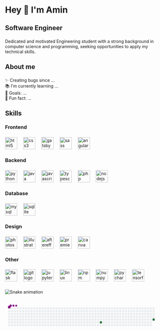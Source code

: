 <h1 align="left">Hey 👋 I'm Amin</h1>

###

<h2 align="left">Software Engineer</h2>

###

<p align="left">Dedicated and motivated Engineering student with a strong background in computer science and programming, seeking opportunities to apply my technical skills.</p>

###

<h2 align="left">About me</h2>

###

<p align="left">✨ Creating bugs since ...<br>📚 I'm currently learning ...<br>🎯 Goals: ...<br>🎲 Fun fact: ...</p>

###

<h2 align="left">Skills</h2>

###

<h3 align="left">Frontend</h3>

###

<div align="left">
  <img src="https://cdn.jsdelivr.net/gh/devicons/devicon/icons/html5/html5-original.svg" height="40" alt="html5 logo"  />
  <img width="12" />
  <img src="https://cdn.jsdelivr.net/gh/devicons/devicon/icons/css3/css3-original.svg" height="40" alt="css3 logo"  />
  <img width="12" />
  <img src="https://cdn.jsdelivr.net/gh/devicons/devicon/icons/gatsby/gatsby-plain.svg" height="40" alt="gatsby logo"  />
  <img width="12" />
  <img src="https://cdn.jsdelivr.net/gh/devicons/devicon/icons/sass/sass-original.svg" height="40" alt="sass logo"  />
  <img width="12" />
  <img src="https://cdn.jsdelivr.net/gh/devicons/devicon/icons/angularjs/angularjs-original.svg" height="40" alt="angularjs logo"  />
</div>

###

<h3 align="left">Backend</h3>

###

<div align="left">
  <img src="https://cdn.jsdelivr.net/gh/devicons/devicon/icons/python/python-original.svg" height="40" alt="python logo"  />
  <img width="12" />
  <img src="https://cdn.jsdelivr.net/gh/devicons/devicon/icons/java/java-original.svg" height="40" alt="java logo"  />
  <img width="12" />
  <img src="https://cdn.jsdelivr.net/gh/devicons/devicon/icons/javascript/javascript-original.svg" height="40" alt="javascript logo"  />
  <img width="12" />
  <img src="https://cdn.jsdelivr.net/gh/devicons/devicon/icons/typescript/typescript-original.svg" height="40" alt="typescript logo"  />
  <img width="12" />
  <img src="https://cdn.jsdelivr.net/gh/devicons/devicon/icons/php/php-original.svg" height="40" alt="php logo"  />
  <img width="12" />
  <img src="https://cdn.jsdelivr.net/gh/devicons/devicon/icons/nodejs/nodejs-original.svg" height="40" alt="nodejs logo"  />
</div>

###

<h3 align="left">Database</h3>

###

<div align="left">
  <img src="https://cdn.jsdelivr.net/gh/devicons/devicon/icons/mysql/mysql-original.svg" height="40" alt="mysql logo"  />
  <img width="12" />
  <img src="https://cdn.jsdelivr.net/gh/devicons/devicon/icons/sqlite/sqlite-original.svg" height="40" alt="sqlite logo"  />
</div>

###

<h3 align="left">Design</h3>

###

<div align="left">
  <img src="https://cdn.jsdelivr.net/gh/devicons/devicon/icons/photoshop/photoshop-plain.svg" height="40" alt="photoshop logo"  />
  <img width="12" />
  <img src="https://cdn.jsdelivr.net/gh/devicons/devicon/icons/illustrator/illustrator-plain.svg" height="40" alt="illustrator logo"  />
  <img width="12" />
  <img src="https://cdn.jsdelivr.net/gh/devicons/devicon/icons/aftereffects/aftereffects-original.svg" height="40" alt="aftereffects logo"  />
  <img width="12" />
  <img src="https://cdn.jsdelivr.net/gh/devicons/devicon/icons/premierepro/premierepro-plain.svg" height="40" alt="premierepro logo"  />
  <img width="12" />
  <img src="https://cdn.jsdelivr.net/gh/devicons/devicon/icons/canva/canva-original.svg" height="40" alt="canva logo"  />
</div>

###

<h3 align="left">Other</h3>

###

<div align="left">
  <img src="https://cdn.jsdelivr.net/gh/devicons/devicon/icons/flask/flask-original.svg" height="40" alt="flask logo"  />
  <img width="12" />
  <img src="https://cdn.jsdelivr.net/gh/devicons/devicon/icons/git/git-original.svg" height="40" alt="git logo"  />
  <img width="12" />
  <img src="https://cdn.jsdelivr.net/gh/devicons/devicon/icons/jupyter/jupyter-original.svg" height="40" alt="jupyter logo"  />
  <img width="12" />
  <img src="https://cdn.jsdelivr.net/gh/devicons/devicon/icons/linux/linux-original.svg" height="40" alt="linux logo"  />
  <img width="12" />
  <img src="https://cdn.jsdelivr.net/gh/devicons/devicon/icons/npm/npm-original-wordmark.svg" height="40" alt="npm logo"  />
  <img width="12" />
  <img src="https://cdn.jsdelivr.net/gh/devicons/devicon/icons/numpy/numpy-original.svg" height="40" alt="numpy logo"  />
  <img width="12" />
  <img src="https://cdn.jsdelivr.net/gh/devicons/devicon/icons/pycharm/pycharm-original.svg" height="40" alt="pycharm logo"  />
  <img width="12" />
  <img src="https://cdn.jsdelivr.net/gh/devicons/devicon/icons/tensorflow/tensorflow-original.svg" height="40" alt="tensorflow logo"  />
</div>

###

<img src="https://raw.githubusercontent.com/medamin001/medamin001/output/snake.svg" alt="Snake animation" />

###

<div align="center">
<svg viewBox="-16 -32 880 192" width="880" height="192" xmlns="http://www.w3.org/2000/svg"><desc>Generated with https://github.com/Platane/snk</desc><style>:root{--cb:#1b1f230a;--cs:purple;--ce:#ebedf0;--c0:#ebedf0;--c1:#9be9a8;--c2:#40c463;--c3:#30a14e;--c4:#216e39}.c{shape-rendering:geometricPrecision;fill:var(--ce);stroke-width:1px;stroke:var(--cb);animation:none 11700ms linear infinite;width:12px;height:12px}@keyframes c0{33.32%{fill:var(--c4)}33.34%,100%{fill:var(--ce)}}.c.c0{fill:var(--c4);animation-name:c0}@keyframes c1{50.42%{fill:var(--c4)}50.44%,100%{fill:var(--ce)}}.c.c1{fill:var(--c4);animation-name:c1}.u{transform-origin:0 0;transform:scale(0,1);animation:none linear 11700ms infinite}@keyframes u0{33.32%{transform:scale(0.000,1)}33.34%,50.42%{transform:scale(0.500,1)}50.44%,100%{transform:scale(1.000,1)}}.u.u0{fill:var(--c4);animation-name:u0;transform-origin:0.0px 0}.s{shape-rendering:geometricPrecision;fill:var(--cs);animation:none linear 11700ms infinite}@keyframes s0{0%,99.15%{transform:translate(0px,-16px)}0.85%{transform:translate(0px,0px)}29.06%{transform:translate(528px,0px)}33.33%{transform:translate(528px,80px)}49.57%{transform:translate(832px,80px)}50.43%{transform:translate(832px,64px)}88.89%{transform:translate(112px,64px)}90.6%{transform:translate(112px,32px)}93.16%{transform:translate(64px,32px)}94.87%{transform:translate(64px,0px)}95.73%{transform:translate(48px,0px)}96.58%{transform:translate(48px,-16px)}}.s.s0{transform:translate(0px,-16px);animation-name:s0}@keyframes s1{0%,99.15%{transform:translate(16px,-16px)}0.85%{transform:translate(0px,-16px)}1.71%{transform:translate(0px,0px)}29.91%{transform:translate(528px,0px)}34.19%{transform:translate(528px,80px)}50.43%{transform:translate(832px,80px)}51.28%{transform:translate(832px,64px)}89.74%{transform:translate(112px,64px)}91.45%{transform:translate(112px,32px)}94.02%{transform:translate(64px,32px)}95.73%{transform:translate(64px,0px)}96.58%{transform:translate(48px,0px)}97.44%{transform:translate(48px,-16px)}}.s.s1{transform:translate(16px,-16px);animation-name:s1}@keyframes s2{0%,99.15%{transform:translate(32px,-16px)}1.71%{transform:translate(0px,-16px)}2.56%{transform:translate(0px,0px)}30.77%{transform:translate(528px,0px)}35.04%{transform:translate(528px,80px)}51.28%{transform:translate(832px,80px)}52.14%{transform:translate(832px,64px)}90.6%{transform:translate(112px,64px)}92.31%{transform:translate(112px,32px)}94.87%{transform:translate(64px,32px)}96.58%{transform:translate(64px,0px)}97.44%{transform:translate(48px,0px)}98.29%{transform:translate(48px,-16px)}}.s.s2{transform:translate(32px,-16px);animation-name:s2}@keyframes s3{0%,99.15%{transform:translate(48px,-16px)}2.56%{transform:translate(0px,-16px)}3.42%{transform:translate(0px,0px)}31.62%{transform:translate(528px,0px)}35.9%{transform:translate(528px,80px)}52.14%{transform:translate(832px,80px)}52.99%{transform:translate(832px,64px)}91.45%{transform:translate(112px,64px)}93.16%{transform:translate(112px,32px)}95.73%{transform:translate(64px,32px)}97.44%{transform:translate(64px,0px)}98.29%{transform:translate(48px,0px)}}.s.s3{transform:translate(48px,-16px);animation-name:s3}</style><rect class="c" x="2" y="2" rx="2" ry="2"/><rect class="c" x="2" y="18" rx="2" ry="2"/><rect class="c" x="2" y="34" rx="2" ry="2"/><rect class="c" x="2" y="50" rx="2" ry="2"/><rect class="c" x="2" y="66" rx="2" ry="2"/><rect class="c" x="2" y="82" rx="2" ry="2"/><rect class="c" x="2" y="98" rx="2" ry="2"/><rect class="c" x="18" y="2" rx="2" ry="2"/><rect class="c" x="18" y="18" rx="2" ry="2"/><rect class="c" x="18" y="34" rx="2" ry="2"/><rect class="c" x="18" y="50" rx="2" ry="2"/><rect class="c" x="18" y="66" rx="2" ry="2"/><rect class="c" x="18" y="82" rx="2" ry="2"/><rect class="c" x="18" y="98" rx="2" ry="2"/><rect class="c" x="34" y="2" rx="2" ry="2"/><rect class="c" x="34" y="18" rx="2" ry="2"/><rect class="c" x="34" y="34" rx="2" ry="2"/><rect class="c" x="34" y="50" rx="2" ry="2"/><rect class="c" x="34" y="66" rx="2" ry="2"/><rect class="c" x="34" y="82" rx="2" ry="2"/><rect class="c" x="34" y="98" rx="2" ry="2"/><rect class="c" x="50" y="2" rx="2" ry="2"/><rect class="c" x="50" y="18" rx="2" ry="2"/><rect class="c" x="50" y="34" rx="2" ry="2"/><rect class="c" x="50" y="50" rx="2" ry="2"/><rect class="c" x="50" y="66" rx="2" ry="2"/><rect class="c" x="50" y="82" rx="2" ry="2"/><rect class="c" x="50" y="98" rx="2" ry="2"/><rect class="c" x="66" y="2" rx="2" ry="2"/><rect class="c" x="66" y="18" rx="2" ry="2"/><rect class="c" x="66" y="34" rx="2" ry="2"/><rect class="c" x="66" y="50" rx="2" ry="2"/><rect class="c" x="66" y="66" rx="2" ry="2"/><rect class="c" x="66" y="82" rx="2" ry="2"/><rect class="c" x="66" y="98" rx="2" ry="2"/><rect class="c" x="82" y="2" rx="2" ry="2"/><rect class="c" x="82" y="18" rx="2" ry="2"/><rect class="c" x="82" y="34" rx="2" ry="2"/><rect class="c" x="82" y="50" rx="2" ry="2"/><rect class="c" x="82" y="66" rx="2" ry="2"/><rect class="c" x="82" y="82" rx="2" ry="2"/><rect class="c" x="82" y="98" rx="2" ry="2"/><rect class="c" x="98" y="2" rx="2" ry="2"/><rect class="c" x="98" y="18" rx="2" ry="2"/><rect class="c" x="98" y="34" rx="2" ry="2"/><rect class="c" x="98" y="50" rx="2" ry="2"/><rect class="c" x="98" y="66" rx="2" ry="2"/><rect class="c" x="98" y="82" rx="2" ry="2"/><rect class="c" x="98" y="98" rx="2" ry="2"/><rect class="c" x="114" y="2" rx="2" ry="2"/><rect class="c" x="114" y="18" rx="2" ry="2"/><rect class="c" x="114" y="34" rx="2" ry="2"/><rect class="c" x="114" y="50" rx="2" ry="2"/><rect class="c" x="114" y="66" rx="2" ry="2"/><rect class="c" x="114" y="82" rx="2" ry="2"/><rect class="c" x="114" y="98" rx="2" ry="2"/><rect class="c" x="130" y="2" rx="2" ry="2"/><rect class="c" x="130" y="18" rx="2" ry="2"/><rect class="c" x="130" y="34" rx="2" ry="2"/><rect class="c" x="130" y="50" rx="2" ry="2"/><rect class="c" x="130" y="66" rx="2" ry="2"/><rect class="c" x="130" y="82" rx="2" ry="2"/><rect class="c" x="130" y="98" rx="2" ry="2"/><rect class="c" x="146" y="2" rx="2" ry="2"/><rect class="c" x="146" y="18" rx="2" ry="2"/><rect class="c" x="146" y="34" rx="2" ry="2"/><rect class="c" x="146" y="50" rx="2" ry="2"/><rect class="c" x="146" y="66" rx="2" ry="2"/><rect class="c" x="146" y="82" rx="2" ry="2"/><rect class="c" x="146" y="98" rx="2" ry="2"/><rect class="c" x="162" y="2" rx="2" ry="2"/><rect class="c" x="162" y="18" rx="2" ry="2"/><rect class="c" x="162" y="34" rx="2" ry="2"/><rect class="c" x="162" y="50" rx="2" ry="2"/><rect class="c" x="162" y="66" rx="2" ry="2"/><rect class="c" x="162" y="82" rx="2" ry="2"/><rect class="c" x="162" y="98" rx="2" ry="2"/><rect class="c" x="178" y="2" rx="2" ry="2"/><rect class="c" x="178" y="18" rx="2" ry="2"/><rect class="c" x="178" y="34" rx="2" ry="2"/><rect class="c" x="178" y="50" rx="2" ry="2"/><rect class="c" x="178" y="66" rx="2" ry="2"/><rect class="c" x="178" y="82" rx="2" ry="2"/><rect class="c" x="178" y="98" rx="2" ry="2"/><rect class="c" x="194" y="2" rx="2" ry="2"/><rect class="c" x="194" y="18" rx="2" ry="2"/><rect class="c" x="194" y="34" rx="2" ry="2"/><rect class="c" x="194" y="50" rx="2" ry="2"/><rect class="c" x="194" y="66" rx="2" ry="2"/><rect class="c" x="194" y="82" rx="2" ry="2"/><rect class="c" x="194" y="98" rx="2" ry="2"/><rect class="c" x="210" y="2" rx="2" ry="2"/><rect class="c" x="210" y="18" rx="2" ry="2"/><rect class="c" x="210" y="34" rx="2" ry="2"/><rect class="c" x="210" y="50" rx="2" ry="2"/><rect class="c" x="210" y="66" rx="2" ry="2"/><rect class="c" x="210" y="82" rx="2" ry="2"/><rect class="c" x="210" y="98" rx="2" ry="2"/><rect class="c" x="226" y="2" rx="2" ry="2"/><rect class="c" x="226" y="18" rx="2" ry="2"/><rect class="c" x="226" y="34" rx="2" ry="2"/><rect class="c" x="226" y="50" rx="2" ry="2"/><rect class="c" x="226" y="66" rx="2" ry="2"/><rect class="c" x="226" y="82" rx="2" ry="2"/><rect class="c" x="226" y="98" rx="2" ry="2"/><rect class="c" x="242" y="2" rx="2" ry="2"/><rect class="c" x="242" y="18" rx="2" ry="2"/><rect class="c" x="242" y="34" rx="2" ry="2"/><rect class="c" x="242" y="50" rx="2" ry="2"/><rect class="c" x="242" y="66" rx="2" ry="2"/><rect class="c" x="242" y="82" rx="2" ry="2"/><rect class="c" x="242" y="98" rx="2" ry="2"/><rect class="c" x="258" y="2" rx="2" ry="2"/><rect class="c" x="258" y="18" rx="2" ry="2"/><rect class="c" x="258" y="34" rx="2" ry="2"/><rect class="c" x="258" y="50" rx="2" ry="2"/><rect class="c" x="258" y="66" rx="2" ry="2"/><rect class="c" x="258" y="82" rx="2" ry="2"/><rect class="c" x="258" y="98" rx="2" ry="2"/><rect class="c" x="274" y="2" rx="2" ry="2"/><rect class="c" x="274" y="18" rx="2" ry="2"/><rect class="c" x="274" y="34" rx="2" ry="2"/><rect class="c" x="274" y="50" rx="2" ry="2"/><rect class="c" x="274" y="66" rx="2" ry="2"/><rect class="c" x="274" y="82" rx="2" ry="2"/><rect class="c" x="274" y="98" rx="2" ry="2"/><rect class="c" x="290" y="2" rx="2" ry="2"/><rect class="c" x="290" y="18" rx="2" ry="2"/><rect class="c" x="290" y="34" rx="2" ry="2"/><rect class="c" x="290" y="50" rx="2" ry="2"/><rect class="c" x="290" y="66" rx="2" ry="2"/><rect class="c" x="290" y="82" rx="2" ry="2"/><rect class="c" x="290" y="98" rx="2" ry="2"/><rect class="c" x="306" y="2" rx="2" ry="2"/><rect class="c" x="306" y="18" rx="2" ry="2"/><rect class="c" x="306" y="34" rx="2" ry="2"/><rect class="c" x="306" y="50" rx="2" ry="2"/><rect class="c" x="306" y="66" rx="2" ry="2"/><rect class="c" x="306" y="82" rx="2" ry="2"/><rect class="c" x="306" y="98" rx="2" ry="2"/><rect class="c" x="322" y="2" rx="2" ry="2"/><rect class="c" x="322" y="18" rx="2" ry="2"/><rect class="c" x="322" y="34" rx="2" ry="2"/><rect class="c" x="322" y="50" rx="2" ry="2"/><rect class="c" x="322" y="66" rx="2" ry="2"/><rect class="c" x="322" y="82" rx="2" ry="2"/><rect class="c" x="322" y="98" rx="2" ry="2"/><rect class="c" x="338" y="2" rx="2" ry="2"/><rect class="c" x="338" y="18" rx="2" ry="2"/><rect class="c" x="338" y="34" rx="2" ry="2"/><rect class="c" x="338" y="50" rx="2" ry="2"/><rect class="c" x="338" y="66" rx="2" ry="2"/><rect class="c" x="338" y="82" rx="2" ry="2"/><rect class="c" x="338" y="98" rx="2" ry="2"/><rect class="c" x="354" y="2" rx="2" ry="2"/><rect class="c" x="354" y="18" rx="2" ry="2"/><rect class="c" x="354" y="34" rx="2" ry="2"/><rect class="c" x="354" y="50" rx="2" ry="2"/><rect class="c" x="354" y="66" rx="2" ry="2"/><rect class="c" x="354" y="82" rx="2" ry="2"/><rect class="c" x="354" y="98" rx="2" ry="2"/><rect class="c" x="370" y="2" rx="2" ry="2"/><rect class="c" x="370" y="18" rx="2" ry="2"/><rect class="c" x="370" y="34" rx="2" ry="2"/><rect class="c" x="370" y="50" rx="2" ry="2"/><rect class="c" x="370" y="66" rx="2" ry="2"/><rect class="c" x="370" y="82" rx="2" ry="2"/><rect class="c" x="370" y="98" rx="2" ry="2"/><rect class="c" x="386" y="2" rx="2" ry="2"/><rect class="c" x="386" y="18" rx="2" ry="2"/><rect class="c" x="386" y="34" rx="2" ry="2"/><rect class="c" x="386" y="50" rx="2" ry="2"/><rect class="c" x="386" y="66" rx="2" ry="2"/><rect class="c" x="386" y="82" rx="2" ry="2"/><rect class="c" x="386" y="98" rx="2" ry="2"/><rect class="c" x="402" y="2" rx="2" ry="2"/><rect class="c" x="402" y="18" rx="2" ry="2"/><rect class="c" x="402" y="34" rx="2" ry="2"/><rect class="c" x="402" y="50" rx="2" ry="2"/><rect class="c" x="402" y="66" rx="2" ry="2"/><rect class="c" x="402" y="82" rx="2" ry="2"/><rect class="c" x="402" y="98" rx="2" ry="2"/><rect class="c" x="418" y="2" rx="2" ry="2"/><rect class="c" x="418" y="18" rx="2" ry="2"/><rect class="c" x="418" y="34" rx="2" ry="2"/><rect class="c" x="418" y="50" rx="2" ry="2"/><rect class="c" x="418" y="66" rx="2" ry="2"/><rect class="c" x="418" y="82" rx="2" ry="2"/><rect class="c" x="418" y="98" rx="2" ry="2"/><rect class="c" x="434" y="2" rx="2" ry="2"/><rect class="c" x="434" y="18" rx="2" ry="2"/><rect class="c" x="434" y="34" rx="2" ry="2"/><rect class="c" x="434" y="50" rx="2" ry="2"/><rect class="c" x="434" y="66" rx="2" ry="2"/><rect class="c" x="434" y="82" rx="2" ry="2"/><rect class="c" x="434" y="98" rx="2" ry="2"/><rect class="c" x="450" y="2" rx="2" ry="2"/><rect class="c" x="450" y="18" rx="2" ry="2"/><rect class="c" x="450" y="34" rx="2" ry="2"/><rect class="c" x="450" y="50" rx="2" ry="2"/><rect class="c" x="450" y="66" rx="2" ry="2"/><rect class="c" x="450" y="82" rx="2" ry="2"/><rect class="c" x="450" y="98" rx="2" ry="2"/><rect class="c" x="466" y="2" rx="2" ry="2"/><rect class="c" x="466" y="18" rx="2" ry="2"/><rect class="c" x="466" y="34" rx="2" ry="2"/><rect class="c" x="466" y="50" rx="2" ry="2"/><rect class="c" x="466" y="66" rx="2" ry="2"/><rect class="c" x="466" y="82" rx="2" ry="2"/><rect class="c" x="466" y="98" rx="2" ry="2"/><rect class="c" x="482" y="2" rx="2" ry="2"/><rect class="c" x="482" y="18" rx="2" ry="2"/><rect class="c" x="482" y="34" rx="2" ry="2"/><rect class="c" x="482" y="50" rx="2" ry="2"/><rect class="c" x="482" y="66" rx="2" ry="2"/><rect class="c" x="482" y="82" rx="2" ry="2"/><rect class="c" x="482" y="98" rx="2" ry="2"/><rect class="c" x="498" y="2" rx="2" ry="2"/><rect class="c" x="498" y="18" rx="2" ry="2"/><rect class="c" x="498" y="34" rx="2" ry="2"/><rect class="c" x="498" y="50" rx="2" ry="2"/><rect class="c" x="498" y="66" rx="2" ry="2"/><rect class="c" x="498" y="82" rx="2" ry="2"/><rect class="c" x="498" y="98" rx="2" ry="2"/><rect class="c" x="514" y="2" rx="2" ry="2"/><rect class="c" x="514" y="18" rx="2" ry="2"/><rect class="c" x="514" y="34" rx="2" ry="2"/><rect class="c" x="514" y="50" rx="2" ry="2"/><rect class="c" x="514" y="66" rx="2" ry="2"/><rect class="c" x="514" y="82" rx="2" ry="2"/><rect class="c" x="514" y="98" rx="2" ry="2"/><rect class="c" x="530" y="2" rx="2" ry="2"/><rect class="c" x="530" y="18" rx="2" ry="2"/><rect class="c" x="530" y="34" rx="2" ry="2"/><rect class="c" x="530" y="50" rx="2" ry="2"/><rect class="c" x="530" y="66" rx="2" ry="2"/><rect class="c c0" x="530" y="82" rx="2" ry="2"/><rect class="c" x="530" y="98" rx="2" ry="2"/><rect class="c" x="546" y="2" rx="2" ry="2"/><rect class="c" x="546" y="18" rx="2" ry="2"/><rect class="c" x="546" y="34" rx="2" ry="2"/><rect class="c" x="546" y="50" rx="2" ry="2"/><rect class="c" x="546" y="66" rx="2" ry="2"/><rect class="c" x="546" y="82" rx="2" ry="2"/><rect class="c" x="546" y="98" rx="2" ry="2"/><rect class="c" x="562" y="2" rx="2" ry="2"/><rect class="c" x="562" y="18" rx="2" ry="2"/><rect class="c" x="562" y="34" rx="2" ry="2"/><rect class="c" x="562" y="50" rx="2" ry="2"/><rect class="c" x="562" y="66" rx="2" ry="2"/><rect class="c" x="562" y="82" rx="2" ry="2"/><rect class="c" x="562" y="98" rx="2" ry="2"/><rect class="c" x="578" y="2" rx="2" ry="2"/><rect class="c" x="578" y="18" rx="2" ry="2"/><rect class="c" x="578" y="34" rx="2" ry="2"/><rect class="c" x="578" y="50" rx="2" ry="2"/><rect class="c" x="578" y="66" rx="2" ry="2"/><rect class="c" x="578" y="82" rx="2" ry="2"/><rect class="c" x="578" y="98" rx="2" ry="2"/><rect class="c" x="594" y="2" rx="2" ry="2"/><rect class="c" x="594" y="18" rx="2" ry="2"/><rect class="c" x="594" y="34" rx="2" ry="2"/><rect class="c" x="594" y="50" rx="2" ry="2"/><rect class="c" x="594" y="66" rx="2" ry="2"/><rect class="c" x="594" y="82" rx="2" ry="2"/><rect class="c" x="594" y="98" rx="2" ry="2"/><rect class="c" x="610" y="2" rx="2" ry="2"/><rect class="c" x="610" y="18" rx="2" ry="2"/><rect class="c" x="610" y="34" rx="2" ry="2"/><rect class="c" x="610" y="50" rx="2" ry="2"/><rect class="c" x="610" y="66" rx="2" ry="2"/><rect class="c" x="610" y="82" rx="2" ry="2"/><rect class="c" x="610" y="98" rx="2" ry="2"/><rect class="c" x="626" y="2" rx="2" ry="2"/><rect class="c" x="626" y="18" rx="2" ry="2"/><rect class="c" x="626" y="34" rx="2" ry="2"/><rect class="c" x="626" y="50" rx="2" ry="2"/><rect class="c" x="626" y="66" rx="2" ry="2"/><rect class="c" x="626" y="82" rx="2" ry="2"/><rect class="c" x="626" y="98" rx="2" ry="2"/><rect class="c" x="642" y="2" rx="2" ry="2"/><rect class="c" x="642" y="18" rx="2" ry="2"/><rect class="c" x="642" y="34" rx="2" ry="2"/><rect class="c" x="642" y="50" rx="2" ry="2"/><rect class="c" x="642" y="66" rx="2" ry="2"/><rect class="c" x="642" y="82" rx="2" ry="2"/><rect class="c" x="642" y="98" rx="2" ry="2"/><rect class="c" x="658" y="2" rx="2" ry="2"/><rect class="c" x="658" y="18" rx="2" ry="2"/><rect class="c" x="658" y="34" rx="2" ry="2"/><rect class="c" x="658" y="50" rx="2" ry="2"/><rect class="c" x="658" y="66" rx="2" ry="2"/><rect class="c" x="658" y="82" rx="2" ry="2"/><rect class="c" x="658" y="98" rx="2" ry="2"/><rect class="c" x="674" y="2" rx="2" ry="2"/><rect class="c" x="674" y="18" rx="2" ry="2"/><rect class="c" x="674" y="34" rx="2" ry="2"/><rect class="c" x="674" y="50" rx="2" ry="2"/><rect class="c" x="674" y="66" rx="2" ry="2"/><rect class="c" x="674" y="82" rx="2" ry="2"/><rect class="c" x="674" y="98" rx="2" ry="2"/><rect class="c" x="690" y="2" rx="2" ry="2"/><rect class="c" x="690" y="18" rx="2" ry="2"/><rect class="c" x="690" y="34" rx="2" ry="2"/><rect class="c" x="690" y="50" rx="2" ry="2"/><rect class="c" x="690" y="66" rx="2" ry="2"/><rect class="c" x="690" y="82" rx="2" ry="2"/><rect class="c" x="690" y="98" rx="2" ry="2"/><rect class="c" x="706" y="2" rx="2" ry="2"/><rect class="c" x="706" y="18" rx="2" ry="2"/><rect class="c" x="706" y="34" rx="2" ry="2"/><rect class="c" x="706" y="50" rx="2" ry="2"/><rect class="c" x="706" y="66" rx="2" ry="2"/><rect class="c" x="706" y="82" rx="2" ry="2"/><rect class="c" x="706" y="98" rx="2" ry="2"/><rect class="c" x="722" y="2" rx="2" ry="2"/><rect class="c" x="722" y="18" rx="2" ry="2"/><rect class="c" x="722" y="34" rx="2" ry="2"/><rect class="c" x="722" y="50" rx="2" ry="2"/><rect class="c" x="722" y="66" rx="2" ry="2"/><rect class="c" x="722" y="82" rx="2" ry="2"/><rect class="c" x="722" y="98" rx="2" ry="2"/><rect class="c" x="738" y="2" rx="2" ry="2"/><rect class="c" x="738" y="18" rx="2" ry="2"/><rect class="c" x="738" y="34" rx="2" ry="2"/><rect class="c" x="738" y="50" rx="2" ry="2"/><rect class="c" x="738" y="66" rx="2" ry="2"/><rect class="c" x="738" y="82" rx="2" ry="2"/><rect class="c" x="738" y="98" rx="2" ry="2"/><rect class="c" x="754" y="2" rx="2" ry="2"/><rect class="c" x="754" y="18" rx="2" ry="2"/><rect class="c" x="754" y="34" rx="2" ry="2"/><rect class="c" x="754" y="50" rx="2" ry="2"/><rect class="c" x="754" y="66" rx="2" ry="2"/><rect class="c" x="754" y="82" rx="2" ry="2"/><rect class="c" x="754" y="98" rx="2" ry="2"/><rect class="c" x="770" y="2" rx="2" ry="2"/><rect class="c" x="770" y="18" rx="2" ry="2"/><rect class="c" x="770" y="34" rx="2" ry="2"/><rect class="c" x="770" y="50" rx="2" ry="2"/><rect class="c" x="770" y="66" rx="2" ry="2"/><rect class="c" x="770" y="82" rx="2" ry="2"/><rect class="c" x="770" y="98" rx="2" ry="2"/><rect class="c" x="786" y="2" rx="2" ry="2"/><rect class="c" x="786" y="18" rx="2" ry="2"/><rect class="c" x="786" y="34" rx="2" ry="2"/><rect class="c" x="786" y="50" rx="2" ry="2"/><rect class="c" x="786" y="66" rx="2" ry="2"/><rect class="c" x="786" y="82" rx="2" ry="2"/><rect class="c" x="786" y="98" rx="2" ry="2"/><rect class="c" x="802" y="2" rx="2" ry="2"/><rect class="c" x="802" y="18" rx="2" ry="2"/><rect class="c" x="802" y="34" rx="2" ry="2"/><rect class="c" x="802" y="50" rx="2" ry="2"/><rect class="c" x="802" y="66" rx="2" ry="2"/><rect class="c" x="802" y="82" rx="2" ry="2"/><rect class="c" x="802" y="98" rx="2" ry="2"/><rect class="c" x="818" y="2" rx="2" ry="2"/><rect class="c" x="818" y="18" rx="2" ry="2"/><rect class="c" x="818" y="34" rx="2" ry="2"/><rect class="c" x="818" y="50" rx="2" ry="2"/><rect class="c" x="818" y="66" rx="2" ry="2"/><rect class="c" x="818" y="82" rx="2" ry="2"/><rect class="c" x="818" y="98" rx="2" ry="2"/><rect class="c" x="834" y="2" rx="2" ry="2"/><rect class="c" x="834" y="18" rx="2" ry="2"/><rect class="c" x="834" y="34" rx="2" ry="2"/><rect class="c" x="834" y="50" rx="2" ry="2"/><rect class="c c1" x="834" y="66" rx="2" ry="2"/><rect class="u u0" height="12" width="848.6" x="0.0" y="144"/><rect class="s s0" x="0.8" y="0.8" width="14.4" height="14.4" rx="4.5" ry="4.5"/><rect class="s s1" x="1.8" y="1.8" width="12.3" height="12.3" rx="4.1" ry="4.1"/><rect class="s s2" x="2.6" y="2.6" width="10.8" height="10.8" rx="3.6" ry="3.6"/><rect class="s s3" x="3.0" y="3.0" width="9.9" height="9.9" rx="3.3" ry="3.3"/></svg>

###

